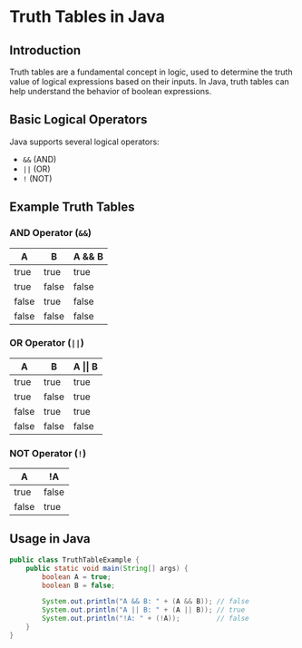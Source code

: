# Truth Tables in Java

## Introduction

Truth tables are a fundamental concept in logic, used to determine the truth value of logical expressions based on their inputs. In Java, truth tables can help understand the behavior of boolean expressions.

## Basic Logical Operators

Java supports several logical operators:

- `&&` (AND)
- `||` (OR)
- `!` (NOT)

## Example Truth Tables

### AND Operator (`&&`)

| A     | B     | A && B |
|-------|-------|--------|
| true  | true  | true   |
| true  | false | false  |
| false | true  | false  |
| false | false | false  |

### OR Operator (`||`)

| A     | B     | A \|\| B |
|-------|-------|--------|
| true  | true  | true   |
| true  | false | true   |
| false | true  | true   |
| false | false | false  |

### NOT Operator (`!`)

| A     | !A    |
|-------|-------|
| true  | false |
| false | true  |

## Usage in Java

```java
public class TruthTableExample {
    public static void main(String[] args) {
        boolean A = true;
        boolean B = false;

        System.out.println("A && B: " + (A && B)); // false
        System.out.println("A || B: " + (A || B)); // true
        System.out.println("!A: " + (!A));         // false
    }
}
```

